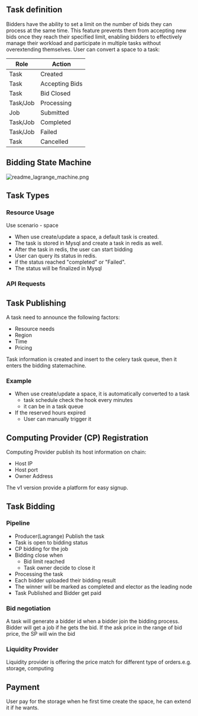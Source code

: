 ## Task definition
Bidders have the ability to set a limit on the number of bids they can process at the same time. This feature prevents
them from accepting new bids once they reach their specified limit, enabling bidders to effectively manage their
workload and participate in multiple tasks without overextending themselves.
User can convert a space to a task:

| Role     | Action         |
|----------|----------------|
| Task     | Created        |
| Task     | Accepting Bids |
| Task     | Bid Closed     |
| Task/Job | Processing     |
| Job      | Submitted      |
| Task/Job | Completed      |
| Task/Job | Failed         |
| Task     | Cancelled      |

## Bidding State Machine

![readme_lagrange_machine.png](readme_lagrange_machine.png)

## Task Types

### Resource Usage

Use scenario - space

* When use create/update a space, a default task is created.
* The task is stored in Mysql and create a task in redis as well.
* After the task in redis, the user can start bidding
* User can query its status in redis.
* if the status reached "completed" or "Failed".
* The status will be finalized in Mysql

### API Requests

## Task Publishing

A task need to announce the following factors:

* Resource needs
* Region
* Time
* Pricing

Task information is created and insert to the celery task queue, then it enters the bidding statemachine.

### Example

* When use create/update a space, it is automatically converted to a task
    * task schedule check the hook every minutes
    * it can be in a task queue
* If the reserved hours expired
    * User can manually trigger it

## Computing Provider (CP) Registration

Computing Provider publish its host information on chain:

* Host IP
* Host port
* Owner Address

The v1 version provide a platform for easy signup.

## Task Bidding

### Pipeline

* Producer(Lagrange) Publish the task
* Task is open to bidding status
* CP bidding for the job
* Bidding close when
    * Bid limit reached
    * Task owner decide to close it
* Processing the task
* Each bidder uploaded their bidding result
* The winner will be marked as completed and elector as the leading node
* Task Published and Bidder get paid

### Bid negotiation

A task will generate a bidder id when a bidder join the bidding process.
Bidder will get a job if he gets the bid.
If the ask price in the range of bid price, the SP will win the bid

### Liquidity Provider

Liquidity provider is offering the price match for different type of orders.e.g. storage, computing

## Payment

User pay for the storage when he first time create the space, he can extend it if he wants.